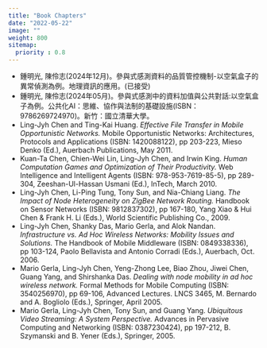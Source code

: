 ```yaml
---
title: "Book Chapters"
date: "2022-05-22"
image: ""
weight: 800
sitemap:
  priority : 0.8
---
```


- 鍾明光, 陳伶志(2024年12月)。參與式感測資料的品質管控機制-以空氣盒子的異常偵測為例。地理資訊的應用。(已接受)
- 鍾明光, 陳伶志(2024年05月)。參與式感測中的資料加值與公共對話:以空氣盒子為例。公共化AI：思維、協作與法制的基礎設施(ISBN：9786269724970)。新竹：國立清華大學。
- Ling-Jyh Chen and Ting-Kai Huang. _Effective File Transfer in Mobile Opportunistic Networks._ Mobile Opportunistic Networks: Architectures, Protocols and Applications (ISBN: 1420088122), pp 203-223, Mieso Denko (Ed.), Auerbach Publications, May 2011.
- Kuan-Ta Chen, Chien-Wei Lin, Ling-Jyh Chen, and Irwin King. _Human Computation Games and Optimization of Their Productivity._ Web Intelligence and Intelligent Agents (ISBN: 978-953-7619-85-5), pp 289-304, Zeeshan-Ul-Hassan Usmani (Ed.), InTech, March 2010.
- Ling-Jyh Chen, Li-Ping Tung, Tony Sun, and Nia-Chiang Liang. _The Impact of Node Heterogeneity on ZigBee Network Routing._ Handbook on Sensor Networks (ISBN: 9812837302), pp 167-180, Yang Xiao & Hui Chen & Frank H. Li (Eds.), World Scientific Publishing Co., 2009.
- Ling-Jyh Chen, Shanky Das, Mario Gerla, and Alok Nandan. _Infrastructure vs. Ad Hoc Wireless Networks: Mobility Issues and Solutions._ The Handbook of Mobile Middleware (ISBN: 0849338336), pp 103-124, Paolo Bellavista and Antonio Corradi (Eds.), Auerbach, Oct. 2006.
- Mario Gerla, Ling-Jyh Chen, Yeng-Zhong Lee, Biao Zhou, Jiwei Chen, Guang Yang, and Shirshanka Das. _Dealing with node mobility in ad hoc wireless network._ Formal Methods for Mobile Computing (ISBN: 3540256970), pp 69-106, Advanced Lectures. LNCS 3465, M. Bernardo and A. Bogliolo (Eds.), Springer, April 2005.
- Mario Gerla, Ling-Jyh Chen, Tony Sun, and Guang Yang. _Ubiquitous Video Streaming: A System Perspective._ Advances in Pervasive Computing and Networking (ISBN: 0387230424), pp 197-212, B. Szymanski and B. Yener (Eds.), Springer, 2005.
